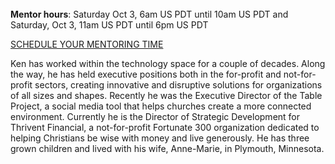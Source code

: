 ﻿---
name: Kenneth Finsaas
description: Strategic Development, Thrivent Financial
picture: kenneth_finsaas.jpg
categories: business  design coding ideation strategy entrepreneurship
---
<br>
<b>Mentor hours</b>: Saturday Oct 3, 6am US PDT until 10am US PDT and Saturday, Oct 3, 11am US PDT until 6pm US PDT

<a class="button small special"
href="https://kennethfinsaas.youcanbook.me"
target="_blank">SCHEDULE YOUR MENTORING
TIME</a>
</b>

<p>
Ken has worked within the technology space for a couple of decades.  Along the way, he has held executive positions both in the for-profit and not-for-profit sectors, creating innovative and disruptive solutions for organizations of all sizes and shapes.  Recently he was the Executive Director of the Table Project, a social media tool that helps churches create a more connected environment.  Currently he is the Director of Strategic Development for Thrivent Financial, a not-for-profit Fortunate 300 organization dedicated to helping Christians be wise with money and live generously.  He has three grown children and lived with his wife, Anne-Marie, in Plymouth, Minnesota.
</p>


